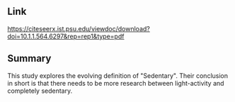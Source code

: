 ## Link
https://citeseerx.ist.psu.edu/viewdoc/download?doi=10.1.1.564.6297&rep=rep1&type=pdf

## Summary
This study explores the evolving definition of "Sedentary". Their conclusion in short is that there needs to be more research between light-activity and completely sedentary.